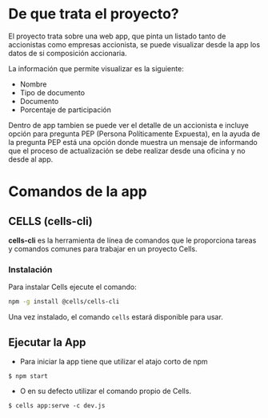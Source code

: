 # De que trata el proyecto?

El proyecto trata sobre una web app, que pinta un listado tanto de accionistas como empresas accionista, se puede visualizar desde la app los datos de si composición accionaria.

La información que permite visualizar es la siguiente:

- Nombre
- Tipo de documento
- Documento
- Porcentaje de participación

Dentro de app tambien se puede ver el detalle de un accionista e incluye opción para pregunta PEP (Persona Políticamente Expuesta), en la ayuda de la pregunta PEP está una opción donde muestra un mensaje de informando que el proceso de actualización se debe realizar desde una oficina y no desde al app.

# Comandos de la app


## CELLS (**cells-cli**)

**cells-cli** es la herramienta de línea de comandos que le proporciona tareas y comandos comunes para trabajar en un proyecto Cells.

### Instalación

Para instalar Cells ejecute el comando:

~~~sh
npm -g install @cells/cells-cli
~~~

Una vez instalado, el comando `cells` estará disponible para usar.

## Ejecutar la App

* Para iniciar la app tiene que utilizar el atajo corto de npm

~~~
$ npm start
~~~
* O en su defecto utilizar el comando propio de Cells.
~~~
$ cells app:serve -c dev.js
~~~
